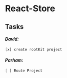 # React-Store

## Tasks

#### *David:*
    [x] create rootKit project
#### *Parham:*
    [ ] Route Project 